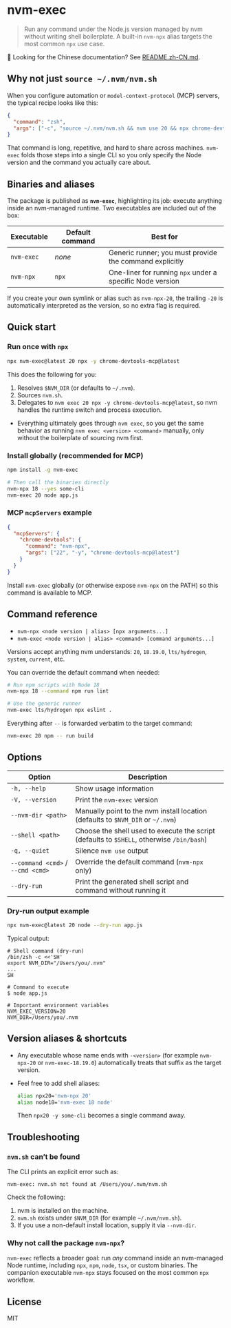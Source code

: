 # nvm-exec

> Run any command under the Node.js version managed by nvm without writing shell boilerplate. A built-in `nvm-npx` alias targets the most common `npx` use case.

📖 Looking for the Chinese documentation? See [README.zh-CN.md](./README.zh-CN.md).

## Why not just `source ~/.nvm/nvm.sh`

When you configure automation or `model-context-protocol` (MCP) servers, the typical recipe looks like this:

```json
{
  "command": "zsh",
  "args": ["-c", "source ~/.nvm/nvm.sh && nvm use 20 && npx chrome-devtools-mcp@latest"]
}
```

That command is long, repetitive, and hard to share across machines. `nvm-exec` folds those steps into a single CLI so you only specify the Node version and the command you actually care about.

## Binaries and aliases

The package is published as **`nvm-exec`**, highlighting its job: execute anything inside an nvm-managed runtime. Two executables are included out of the box:

| Executable | Default command | Best for                                                  |
| ---------- | --------------- | --------------------------------------------------------- |
| `nvm-exec` | _none_          | Generic runner; you must provide the command explicitly   |
| `nvm-npx`  | `npx`           | One-liner for running `npx` under a specific Node version |

If you create your own symlink or alias such as `nvm-npx-20`, the trailing `-20` is automatically interpreted as the version, so no extra flag is required.

## Quick start

### Run once with `npx`

```bash
npx nvm-exec@latest 20 npx -y chrome-devtools-mcp@latest
```

This does the following for you:

1. Resolves `$NVM_DIR` (or defaults to `~/.nvm`).
2. Sources `nvm.sh`.
3. Delegates to `nvm exec 20 npx -y chrome-devtools-mcp@latest`, so nvm handles the runtime switch and process execution.

- Everything ultimately goes through `nvm exec`, so you get the same behavior as running `nvm exec <version> <command>` manually, only without the boilerplate of sourcing nvm first.

### Install globally (recommended for MCP)

```bash
npm install -g nvm-exec

# Then call the binaries directly
nvm-npx 18 --yes some-cli
nvm-exec 20 node app.js
```

### MCP `mcpServers` example

```json
{
  "mcpServers": {
    "chrome-devtools": {
      "command": "nvm-npx",
      "args": ["22", "-y", "chrome-devtools-mcp@latest"]
    }
  }
}
```

Install `nvm-exec` globally (or otherwise expose `nvm-npx` on the PATH) so this command is available to MCP.

## Command reference

- `nvm-npx <node version | alias> [npx arguments...]`
- `nvm-exec <node version | alias> <command> [command arguments...]`

Versions accept anything nvm understands: `20`, `18.19.0`, `lts/hydrogen`, `system`, `current`, etc.

You can override the default command when needed:

```bash
# Run npm scripts with Node 18
nvm-npx 18 --command npm run lint

# Use the generic runner
nvm-exec lts/hydrogen npx eslint .
```

Everything after `--` is forwarded verbatim to the target command:

```bash
nvm-exec 20 npm -- run build
```

## Options

| Option                            | Description                                                                               |
| --------------------------------- | ----------------------------------------------------------------------------------------- |
| `-h, --help`                      | Show usage information                                                                    |
| `-V, --version`                   | Print the `nvm-exec` version                                                              |
| `--nvm-dir <path>`                | Manually point to the nvm install location (defaults to `$NVM_DIR` or `~/.nvm`)           |
| `--shell <path>`                  | Choose the shell used to execute the script (defaults to `$SHELL`, otherwise `/bin/bash`) |
| `-q, --quiet`                     | Silence `nvm use` output                                                                  |
| `--command <cmd>` / `--cmd <cmd>` | Override the default command (`nvm-npx` only)                                             |
| `--dry-run`                       | Print the generated shell script and command without running it                           |

### Dry-run output example

```bash
npx nvm-exec@latest 20 node --dry-run app.js
```

Typical output:

```text
# Shell command (dry-run)
/bin/zsh -c <<'SH'
export NVM_DIR="/Users/you/.nvm"
...
SH

# Command to execute
$ node app.js

# Important environment variables
NVM_EXEC_VERSION=20
NVM_DIR=/Users/you/.nvm
```

## Version aliases & shortcuts

- Any executable whose name ends with `-<version>` (for example `nvm-npx-20` or `nvm-exec-18.19.0`) automatically treats that suffix as the target version.
- Feel free to add shell aliases:

  ```bash
  alias npx20='nvm-npx 20'
  alias node18='nvm-exec 18 node'
  ```

  Then `npx20 -y some-cli` becomes a single command away.

## Troubleshooting

### `nvm.sh` can’t be found

The CLI prints an explicit error such as:

```text
nvm-exec: nvm.sh not found at /Users/you/.nvm/nvm.sh
```

Check the following:

1. nvm is installed on the machine.
2. `nvm.sh` exists under `$NVM_DIR` (for example `~/.nvm/nvm.sh`).
3. If you use a non-default install location, supply it via `--nvm-dir`.

### Why not call the package `nvm-npx`?

`nvm-exec` reflects a broader goal: run _any_ command inside an nvm-managed Node runtime, including `npx`, `npm`, `node`, `tsx`, or custom binaries. The companion executable `nvm-npx` stays focused on the most common `npx` workflow.

## License

MIT
